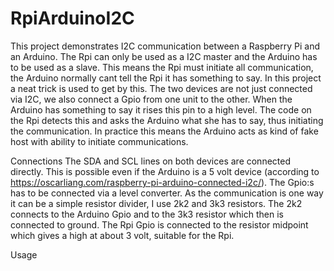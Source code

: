 # RpiArduinoI2C

This project demonstrates I2C communication between a Raspberry Pi and an Arduino. The Rpi can only be used as a I2C master and the Arduino has to be used as a slave. This means the Rpi must initiate all communication, the Arduino normally cant tell the Rpi it has something to say. In this project a neat trick is used to get by this. The two devices are not just connected via I2C, we also connect a Gpio from one unit to the other. When the Arduino has something to say it rises this pin to a high level. The code on the Rpi detects this and asks the Arduino what she has to say, thus initiating the communication. In practice this means the Arduino acts as kind of fake host with ability to initiate communications.

Connections
The SDA and SCL lines on both devices are connected directly. This is possible even if the Arduino is a 5 volt device (according to https://oscarliang.com/raspberry-pi-arduino-connected-i2c/). The Gpio:s has to be connected via a level converter. As the communication is one way it can be a simple resistor divider, I use 2k2 and 3k3 resistors. The 2k2 connects to the Arduino Gpio and to the 3k3 resistor which then is connected to ground. The Rpi Gpio is connected to the resistor midpoint which gives a high at about 3 volt, suitable for the Rpi. 

Usage

